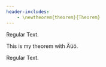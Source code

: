 ```yaml
---
header-includes:
    - \newtheorem{theorem}{Theorem}
---
```


Regular Text.

<div class="theorem">

This is my theorem with Äüö.
</div>

Regular Text.
